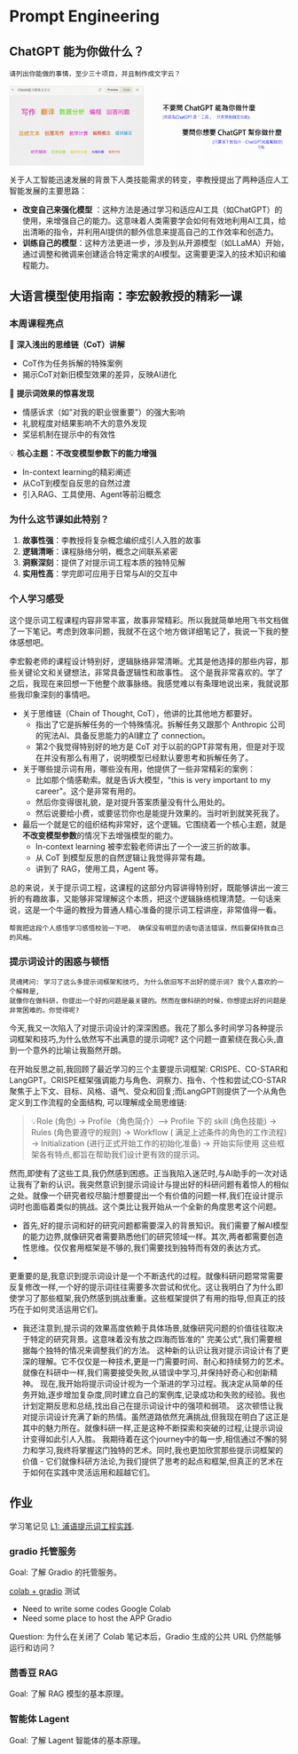 # Prompt Engineering

## ChatGPT 能为你做什么？

```
请列出你能做的事情，至少三十项目，并且制作成文字云？
```

<div style="display: flex; justify-content: space-between;">
  <img src="imgs/w2_1.png" alt="Image 1" style="width: 48%;">
  <img src="imgs/w2_2.png" alt="Image 2" style="width: 48%;">
</div>

[//]: # (comment: gpt的效果没有 claude 好。)


关于人工智能迅速发展的背景下人类技能需求的转变，李教授提出了两种适应人工智能发展的主要思路：

- **改变自己来强化模型**
  ：这种方法是通过学习和适应AI工具（如ChatGPT）的使用，来增强自己的能力。这意味着人类需要学会如何有效地利用AI工具，给出清晰的指令，并利用AI提供的额外信息来提高自己的工作效率和创造力。
- **训练自己的模型**：这种方法更进一步，涉及到从开源模型（如LLaMA）开始，通过调整和微调来创建适合特定需求的AI模型。这需要更深入的技术知识和编程能力。

## 大语言模型使用指南：李宏毅教授的精彩一课

### 本周课程亮点

🌟 **深入浅出的思维链（CoT）讲解**

- CoT作为任务拆解的特殊案例
- 揭示CoT对新旧模型效果的差异，反映AI进化

🧠 **提示词效果的惊喜发现**

- 情感诉求（如"对我的职业很重要"）的强大影响
- 礼貌程度对结果影响不大的意外发现
- 奖惩机制在提示中的有效性

💡 **核心主题：不改变模型参数下的能力增强**

- In-context learning的精彩阐述
- 从CoT到模型自反思的自然过渡
- 引入RAG、工具使用、Agent等前沿概念

### 为什么这节课如此特别？

1. **故事性强**：李教授将复杂概念编织成引人入胜的故事
2. **逻辑清晰**：课程脉络分明，概念之间联系紧密
3. **洞察深刻**：提供了对提示词工程本质的独特见解
4. **实用性高**：学完即可应用于日常与AI的交互中

### 个人学习感受

这个提示词工程课程内容非常丰富，故事非常精彩。所以我就简单地用飞书文档做了一下笔记。考虑到效率问题，我就不在这个地方做详细笔记了，我说一下我的整体感想吧。

李宏毅老师的课程设计特别好，逻辑脉络非常清晰。尤其是他选择的那些内容，那些关键论文和关键想法，非常具备逻辑性和故事性。
这个是我非常喜欢的。学了之后，我现在来回想一下他整个故事脉络。我感觉难以有条理地说出来，我就说那些我印象深刻的事情吧。

- 关于思维链（Chain of Thought, CoT），他讲的比其他地方都要好。
    - 指出了它是拆解任务的一个特殊情况。拆解任务又跟那个 Anthropic 公司的宪法AI、具备反思能力的AI建立了 connection。
    - 第2个我觉得特别好的地方是 CoT 对于以前的GPT非常有用，但是对于现在并没有那么有用了，说明模型已经默认要思考和拆解任务了。
- 关于哪些提示词有用，哪些没有用，他提供了一些非常精彩的案例：
    - 比如那个情感勒索。就是告诉大模型，"this is very important to my career"。这个是非常有用的。
    - 然后你变得很礼貌，是对提升答案质量没有什么用处的。
    - 然后说要给小费，或要惩罚你也是能提升效果的。当时听到就笑死我了。
- 最后一个就是它的组织结构非常好，这个逻辑。它围绕着一个核心主题，就是**不改变模型参数**的情况下去增强模型的能力。
    - In-context learning 被李宏毅老师讲出了一个一波三折的故事。
    - 从 CoT 到模型反思的自然逻辑让我觉得非常有趣。
    - 讲到了 RAG，使用工具，Agent 等。

总的来说，关于提示词工程，这课程的这部分内容讲得特别好，既能够讲出一波三折的有趣故事，又能够非常理解这个本质，把这个逻辑脉络梳理清楚。一句话来说，这是一个牛逼的教授为普通人精心准备的提示词工程讲座，非常值得一看。

```
帮我把这段个人感悟学习感悟校验一下吧， 确保没有明显的语句语法错误，然后要保持我自己的风格。
```

### 提示词设计的困惑与顿悟 

```
灵魂拷问: 学习了这么多提示词框架和技巧, 为什么依旧写不出好的提示词? 我个人喜欢的一个解释是,
就像你在做科研，你提出一个好的问题是最关键的。然而在做科研的时候，你想提出好的问题是非常困难的。你觉得呢?
```
今天,我又一次陷入了对提示词设计的深深困惑。我花了那么多时间学习各种提示词框架和技巧,为什么依然写不出满意的提示词呢?
这个问题一直萦绕在我心头,直到一个意外的比喻让我豁然开朗。

在开始反思之前,我回顾了最近学习的三个主要提示词框架:
CRISPE、CO-STAR和LangGPT。CRISPE框架强调能力与角色、洞察力、指令、个性和尝试;CO-STAR聚焦于上下文、目标、风格、语气、受众和回复;而LangGPT则提供了一个从角色定义到工作流程的全面结构,
可以理解成全局思维链:
> 💡Role (角色) -> Profile（角色简介）—> Profile 下的 skill (角色技能) -> Rules (角色要遵守的规则) -> Workflow (
> 满足上述条件的角色的工作流程) -> Initialization (进行正式开始工作的初始化准备) -> 开始实际使用
> 这些框架各有特点,都旨在帮助我们设计更有效的提示词。

然而,即使有了这些工具,我仍然感到困惑。正当我陷入迷茫时,与AI助手的一次对话让我有了新的认识。我突然意识到提示词设计与提出好的科研问题有着惊人的相似之处。就像一个研究者绞尽脑汁想要提出一个有价值的问题一样,我们在设计提示词时也面临着类似的挑战。这个类比让我开始从一个全新的角度思考这个问题。

- 首先,好的提示词和好的研究问题都需要深入的背景知识。我们需要了解AI模型的能力边界,就像研究者需要熟悉他们的研究领域一样。其次,两者都需要创造性思维。仅仅套用框架是不够的,我们需要找到独特而有效的表达方式。
-
更重要的是,我意识到提示词设计是一个不断迭代的过程。就像科研问题常常需要反复修改一样,一个好的提示词往往需要多次尝试和优化。这让我明白了为什么即使学习了那些框架,我仍然感到挑战重重。这些框架提供了有用的指导,但真正的技巧在于如何灵活运用它们。
- 我还注意到,提示词的效果高度依赖于具体场景,就像研究问题的价值往往取决于特定的研究背景。这意味着没有放之四海而皆准的"
  完美公式",我们需要根据每个独特的情况来调整我们的方法。
  这种新的认识让我对提示词设计有了更深的理解。它不仅仅是一种技术,更是一门需要时间、耐心和持续努力的艺术。就像在科研中一样,我们需要接受失败,从错误中学习,并保持好奇心和创新精神。
  现在,我开始将提示词设计视为一个渐进的学习过程。我决定从简单的任务开始,逐步增加复杂度,同时建立自己的案例库,记录成功和失败的经验。我也计划定期反思和总结,找出自己在提示词设计中的强项和弱项。
  这次顿悟让我对提示词设计充满了新的热情。虽然道路依然充满挑战,但我现在明白了这正是其中的魅力所在。就像科研一样,正是这种不断探索和突破的过程,让提示词设计变得如此引人入胜。
  我期待着在这个journey中的每一步,相信通过不懈的努力和学习,我终将掌握这门独特的艺术。同时,我也更加欣赏那些提示词框架的价值 -
  它们就像科研方法论,为我们提供了思考的起点和框架,但真正的艺术在于如何在实践中灵活运用和超越它们。

## 作业

学习笔记见 [L1: 浦语提示词工程实践](https://swze06osuex.feishu.cn/wiki/G0GPwSyzUijj2Dk8SCzc6GN1n2b?from=from_copylink).

### gradio 托管服务

Goal: 了解 Gradio 的托管服务。

[colab + gradio](https://colab.research.google.com/drive/1N7WTdVseHg4pNQpDMENo2aHOfsCS2-If?usp=sharing#scrollTo=jM5uD31QPMQw)
测试

- Need to write some codes Google Colab
- Need some place to host the APP Gradio

Question: 为什么在关闭了 Colab 笔记本后，Gradio 生成的公共 URL 仍然能够运行和访问？

### 茴香豆 RAG

Goal: 了解 RAG 模型的基本原理。

### 智能体 Lagent

Goal: 了解 Lagent 智能体的基本原理。







